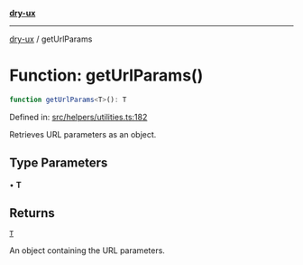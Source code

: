 [**dry-ux**](../README.md)

***

[dry-ux](../README.md) / getUrlParams

# Function: getUrlParams()

```ts
function getUrlParams<T>(): T
```

Defined in: [src/helpers/utilities.ts:182](https://github.com/navedr/dry-ux/blob/05824901684f5086b63edd3699fcdb1704ab19f9/src/helpers/utilities.ts#L182)

Retrieves URL parameters as an object.

## Type Parameters

• **T**

## Returns

[`T`](getUrlParams.html#geturlparamst)

An object containing the URL parameters.
